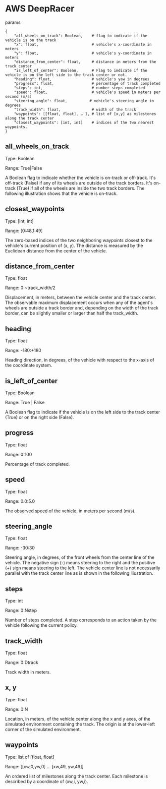 # AWS DeepRacer 

params

```
{
    "all_wheels_on_track": Boolean,    # flag to indicate if the vehicle is on the track
    "x": float,                        # vehicle's x-coordinate in meters
    "y": float,                        # vehicle's y-coordinate in meters
    "distance_from_center": float,     # distance in meters from the track center 
    "is_left_of_center": Boolean,      # Flag to indicate if the vehicle is on the left side to the track center or not. 
    "heading": float,                  # vehicle's yaw in degrees
    "progress": float,                 # percentage of track completed
    "steps": int,                      # number steps completed
    "speed": float,                    # vehicle's speed in meters per second (m/s)
    "steering_angle": float,          # vehicle's steering angle in degrees
    "track_width": float,              # width of the track
    "waypoints": [[float, float], … ], # list of [x,y] as milestones along the track center
    "closest_waypoints": [int, int]    # indices of the two nearest waypoints.
}
```



all_wheels_on_track
---

Type: Boolean

Range: True|False

A Boolean flag to indicate whether the vehicle is on-track or off-track. It's off-track (False) if any of its wheels are outside of the track borders. It's on-track (True) if all of the wheels are inside the two track borders. The following illustration shows that the vehicle is on-track.

 
closest_waypoints
---

Type: [int, int]

Range: [0:48,1:49]

The zero-based indices of the two neighboring waypoints closest to the vehicle's current position of (x, y). The distance is measured by the Euclidean distance from the center of the vehicle.


distance_from_center
---

Type: float

Range: 0:~track_width/2

Displacement, in meters, between the vehicle center and the track center. The observable maximum displacement occurs when any of the agent's wheels are outside a track border and, depending on the width of the track border, can be slightly smaller or larger than half the track_width. 

heading
---

Type: float

Range: -180:+180

Heading direction, in degrees, of the vehicle with respect to the x-axis of the coordinate system.

 
is_left_of_center
---

Type: Boolean

Range: True | False

A Boolean flag to indicate if the vehicle is on the left side to the track center (True) or on the right side (False).


progress
---

Type: float

Range: 0:100

Percentage of track completed.


speed
---

Type: float

Range: 0.0:5.0

The observed speed of the vehicle, in meters per second (m/s). 


steering_angle
---

Type: float

Range: -30:30

Steering angle, in degrees, of the front wheels from the center line of the vehicle. The negative sign (-) means steering to the right and the positive (+) sign means steering to the left. The vehicle center line is not necessarily parallel with the track center line as is shown in the following illustration.

steps
---

Type: int

Range: 0:Nstep

Number of steps completed. A step corresponds to an action taken by the vehicle following the current policy.


track_width
---

Type: float

Range: 0:Dtrack

Track width in meters.

x, y
---

Type: float

Range: 0:N

Location, in meters, of the vehicle center along the x and y axes, of the simulated environment containing the track. The origin is at the lower-left corner of the simulated environment.

 
waypoints
---

Type: list of [float, float]

Range: [[xw,0,yw,0] … [xw,49, yw,49]]

An ordered list of milestones along the track center. Each milestone is described by a coordinate of (xw,i, yw,i). 

